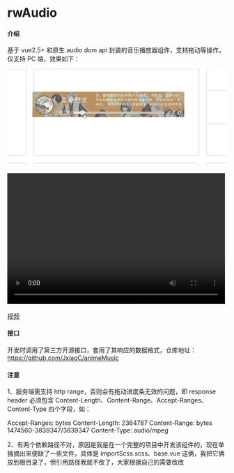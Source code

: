 # rwAudio

#### 介绍
基于 vue2.5+ 和原生 audio dom api 封装的音乐播放器组件，支持拖动等操作，仅支持 PC 端，效果如下：

![Image text](./demo.png)

<video src="./1599328363485.mp4" controls="controls" width="500" height="300"></video>

[视频](./1599328363485.mp4)

#### 接口
开发时调用了第三方开源接口，套用了其响应的数据格式，仓库地址：https://github.com/JxiaoC/animeMusic

#### 注意
1、服务端需支持 http range，否则会有拖动进度条无效的问题，即 response header 必须包含 Content-Length、Content-Range、Accept-Ranges、Content-Type 四个字段，如：

Accept-Ranges: bytes
Content-Length: 2364787
Content-Range: bytes 1474560-3839347/3839347
Content-Type: audio/mpeg

2、有两个依赖路径不对，原因是我是在一个完整的项目中开发该组件的，现在单独摘出来便缺了一些文件，具体是 importScss.scss、base.vue 这俩，我把它俩放到根目录了，但引用路径我就不改了，大家根据自己的需要改改
